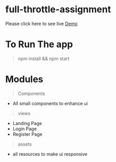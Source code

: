# full-throttle-assignment

Please click here to see live [Demo️](https://full-throttle-lab.web.app)

# To Run The app
> npm install &&
> npm start

# Modules
> Components
  * All small components to enhance ui
> views
  * Landing Page
  * Login Page
  * Register Page
> assets 
  * all resources to make ui responsive
